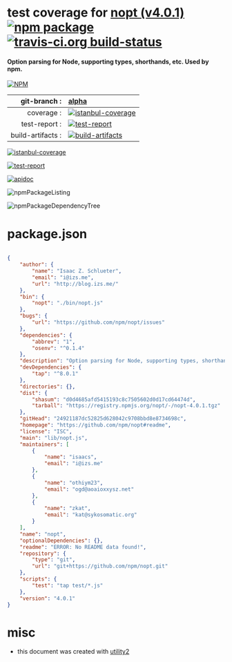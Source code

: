 # test coverage for  [nopt (v4.0.1)](https://github.com/npm/nopt#readme)  [![npm package](https://img.shields.io/npm/v/npmtest-nopt.svg?style=flat-square)](https://www.npmjs.org/package/npmtest-nopt) [![travis-ci.org build-status](https://api.travis-ci.org/npmtest/node-npmtest-nopt.svg)](https://travis-ci.org/npmtest/node-npmtest-nopt)
#### Option parsing for Node, supporting types, shorthands, etc. Used by npm.

[![NPM](https://nodei.co/npm/nopt.png?downloads=true)](https://www.npmjs.com/package/nopt)

| git-branch : | [alpha](https://github.com/npmtest/node-npmtest-nopt/tree/alpha)|
|--:|:--|
| coverage : | [![istanbul-coverage](https://npmtest.github.io/node-npmtest-nopt/build/coverage.badge.svg)](https://npmtest.github.io/node-npmtest-nopt/build/coverage.html/index.html)|
| test-report : | [![test-report](https://npmtest.github.io/node-npmtest-nopt/build/test-report.badge.svg)](https://npmtest.github.io/node-npmtest-nopt/build/test-report.html)|
| build-artifacts : | [![build-artifacts](https://npmtest.github.io/node-npmtest-nopt/glyphicons_144_folder_open.png)](https://github.com/npmtest/node-npmtest-nopt/tree/gh-pages/build)|

[![istanbul-coverage](https://npmtest.github.io/node-npmtest-nopt/build/screenCapture.buildCustomOrg.browser.coverage.html.png)](https://npmtest.github.io/node-npmtest-nopt/build/coverage.html/index.html)

[![test-report](https://npmtest.github.io/node-npmtest-nopt/build/screenCapture.buildCustomOrg.browser.%252Fhome%252Ftravis%252Fbuild%252Fnpmtest%252Fnode-npmtest-nopt%252Ftmp%252Fbuild%252Ftest-report.html.png)](https://npmtest.github.io/node-npmtest-nopt/build/test-report.html)

[![apidoc](https://npmdoc.github.io/node-npmdoc-nopt/build/screenCapture.buildApidoc.browser.%252Fhome%252Ftravis%252Fbuild%252Fnpmdoc%252Fnode-npmdoc-nopt%252Ftmp%252Fbuild%252Fapidoc.html.png)](https://npmdoc.github.io/node-npmdoc-nopt/build/apidoc.html)

![npmPackageListing](https://npmtest.github.io/node-npmtest-nopt/build/screenCapture.npmPackageListing.svg)

![npmPackageDependencyTree](https://npmtest.github.io/node-npmtest-nopt/build/screenCapture.npmPackageDependencyTree.svg)



# package.json

```json

{
    "author": {
        "name": "Isaac Z. Schlueter",
        "email": "i@izs.me",
        "url": "http://blog.izs.me/"
    },
    "bin": {
        "nopt": "./bin/nopt.js"
    },
    "bugs": {
        "url": "https://github.com/npm/nopt/issues"
    },
    "dependencies": {
        "abbrev": "1",
        "osenv": "^0.1.4"
    },
    "description": "Option parsing for Node, supporting types, shorthands, etc. Used by npm.",
    "devDependencies": {
        "tap": "^8.0.1"
    },
    "directories": {},
    "dist": {
        "shasum": "d0d4685afd5415193c8c7505602d0d17cd64474d",
        "tarball": "https://registry.npmjs.org/nopt/-/nopt-4.0.1.tgz"
    },
    "gitHead": "24921187dc52825d628042c9708bbd8e8734698c",
    "homepage": "https://github.com/npm/nopt#readme",
    "license": "ISC",
    "main": "lib/nopt.js",
    "maintainers": [
        {
            "name": "isaacs",
            "email": "i@izs.me"
        },
        {
            "name": "othiym23",
            "email": "ogd@aoaioxxysz.net"
        },
        {
            "name": "zkat",
            "email": "kat@sykosomatic.org"
        }
    ],
    "name": "nopt",
    "optionalDependencies": {},
    "readme": "ERROR: No README data found!",
    "repository": {
        "type": "git",
        "url": "git+https://github.com/npm/nopt.git"
    },
    "scripts": {
        "test": "tap test/*.js"
    },
    "version": "4.0.1"
}
```



# misc
- this document was created with [utility2](https://github.com/kaizhu256/node-utility2)
